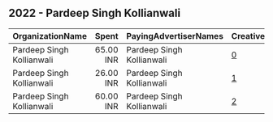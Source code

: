 ## 2022 - Pardeep Singh Kollianwali 
|OrganizationName|Spent|PayingAdvertiserNames|CreativeUrls|Impressions|Genders|AgeBrackets|CountryCodes|BillingAddresses|CandidateBallotInformation|
|:---|---:|:---|:---|---:|:---|:---|:---|:---|:---|
|Pardeep Singh Kollianwali|65.00 INR|Pardeep Singh Kollianwali|[0](https://www.snap.com/political-ads/asset/6d21e997a5b0d7d8625c238a06892c9165dd448ee72739e02956ac915963c7dc?mediaType=jpeg)|21,045|||india|"Kollianwali Fillling Station,Malout,152107,IN"|Pardeep Singh Kollianwali|
|Pardeep Singh Kollianwali|26.00 INR|Pardeep Singh Kollianwali|[1](https://www.snap.com/political-ads/asset/777288f5b3de8ad56d06674115fd6628caa8a9f167fa841dfb5a0154fe1860c3?mediaType=mp4)|5,260|||india|"Kollianwali Fillling Station,Malout,152107,IN"|Pardeep Singh Kollianwali|
|Pardeep Singh Kollianwali|60.00 INR|Pardeep Singh Kollianwali|[2](https://www.snap.com/political-ads/asset/7d45abfbebe981ed084de329aee17f99c2ed08cea3cdfb1c88626215d02417c4?mediaType=jpeg)|10,359||35-|india|"Kollianwali Fillling Station,Malout,152107,IN"|Pardeep Singh Kollianwali|

